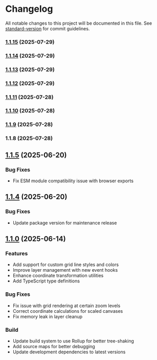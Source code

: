 # Changelog

All notable changes to this project will be documented in this file. See [standard-version](https://github.com/conventional-changelog/standard-version) for commit guidelines.

### [1.1.15](https://github.com/ajoslin103/fabric-layers-core/compare/v1.1.14...v1.1.15) (2025-07-29)

### [1.1.14](https://github.com/ajoslin103/fabric-layers-core/compare/v1.1.13...v1.1.14) (2025-07-29)

### [1.1.13](https://github.com/ajoslin103/fabric-layers-core/compare/v1.1.12...v1.1.13) (2025-07-29)

### [1.1.12](https://github.com/ajoslin103/fabric-layers-core/compare/v1.1.11...v1.1.12) (2025-07-29)

### [1.1.11](https://github.com/ajoslin103/fabric-layers-core/compare/v1.1.10...v1.1.11) (2025-07-28)

### [1.1.10](https://github.com/ajoslin103/fabric-layers-core/compare/v1.1.9...v1.1.10) (2025-07-28)

### [1.1.9](https://github.com/ajoslin103/fabric-layers-core/compare/v1.1.8...v1.1.9) (2025-07-28)

### 1.1.8 (2025-07-28)

## [1.1.5](https://github.com/ajoslin103/fabric-layers/compare/v1.1.4...v1.1.5) (2025-06-20)

### Bug Fixes

* Fix ESM module compatibility issue with browser exports

## [1.1.4](https://github.com/ajoslin103/fabric-layers/compare/v1.1.3...v1.1.4) (2025-06-20)

### Bug Fixes

* Update package version for maintenance release

## [1.1.0](https://github.com/ajoslin103/fabric-layers/compare/v1.0.4...v1.1.0) (2025-06-14)

### Features

* Add support for custom grid line styles and colors
* Improve layer management with new event hooks
* Enhance coordinate transformation utilities
* Add TypeScript type definitions

### Bug Fixes

* Fix issue with grid rendering at certain zoom levels
* Correct coordinate calculations for scaled canvases
* Fix memory leak in layer cleanup

### Build

* Update build system to use Rollup for better tree-shaking
* Add source maps for better debugging
* Update development dependencies to latest versions